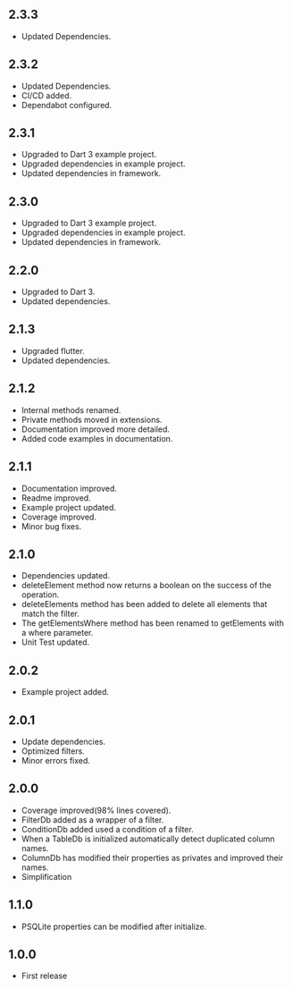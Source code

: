 ## 2.3.3

* Updated Dependencies.

## 2.3.2

* Updated Dependencies.
* CI/CD added.
* Dependabot configured.

## 2.3.1

* Upgraded to Dart 3 example project.
* Upgraded dependencies in example project.
* Updated dependencies in framework.

## 2.3.0

* Upgraded to Dart 3 example project.
* Upgraded dependencies in example project.
* Updated dependencies in framework.

## 2.2.0

* Upgraded to Dart 3.
* Updated dependencies.

## 2.1.3

* Upgraded flutter.
* Updated dependencies.

## 2.1.2

* Internal methods renamed.
* Private methods moved in extensions.
* Documentation improved more detailed.
* Added code examples in documentation.

## 2.1.1

* Documentation improved.
* Readme improved.
* Example project updated.
* Coverage improved.
* Minor bug fixes.

## 2.1.0

* Dependencies updated.
* deleteElement method now returns a boolean on the success of the operation.
* deleteElements method has been added to delete all elements that match the filter.
* The getElementsWhere method has been renamed to getElements with a where parameter.
* Unit Test updated.

## 2.0.2

* Example project added.

## 2.0.1

* Update dependencies.
* Optimized filters.
* Minor errors fixed.

## 2.0.0

* Coverage improved(98% lines covered).
* FilterDb added as a wrapper of a filter.
* ConditionDb added used a condition of a filter.
* When a TableDb is initialized automatically detect duplicated column names.
* ColumnDb has modified their properties as privates and improved their names.
* Simplification

## 1.1.0

* PSQLite properties can be modified after initialize.

## 1.0.0

* First release

